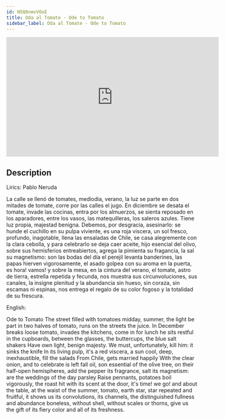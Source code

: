 ```yaml
---
id: N5Q6nmvVOoE
title: Oda al Tomate - Ode to Tomato
sidebar_label: Oda al Tomate - Ode to Tomato
---
```


<iframe
  width="560"
  height="315"
  src="https://www.youtube.com/embed/N5Q6nmvVOoE"
  title="YouTube video player"
  frameborder="0"
  allow="accelerometer; autoplay; clipboard-write; encrypted-media; gyroscope; picture-in-picture; web-share"
  referrerpolicy="strict-origin-when-cross-origin"
  allowfullscreen
></iframe>

## Description

Lirics: Pablo Neruda

La calle
se llenó de tomates,
mediodia,
verano,
la luz
se parte
en dos
mitades
de tomate,
corre
por las calles
el jugo.
En diciembre
se desata
el tomate,
invade
las cocinas,
entra por los almuerzos,
se sienta
reposado
en los aparadores,
entre los vasos,
las matequilleras,
los saleros azules.
Tiene
luz propia,
majestad benigna.
Debemos, por desgracia,
asesinarlo:
se hunde
el cuchillo
en su pulpa viviente,
es una roja
viscera,
un sol
fresco,
profundo,
inagotable,
llena las ensaladas
de Chile,
se casa alegremente
con la clara cebolla,
y para celebrarlo
se deja
caer
aceite,
hijo
esencial del olivo,
sobre sus hemisferios entreabiertos,
agrega
la pimienta
su fragancia,
la sal su magnetismo:
son las bodas
del día
el perejil
levanta
banderines,
las papas
hierven vigorosamente,
el asado
golpea
con su aroma
en la puerta,
es hora!
vamos!
y sobre
la mesa, en la cintura
del verano,
el tomate,
astro de tierra,
estrella
repetida
y fecunda,
nos muestra
sus circunvoluciones,
sus canales,
la insigne plenitud
y la abundancia
sin hueso,
sin coraza,
sin escamas ni espinas,
nos entrega
el regalo
de su color fogoso
y la totalidad de su frescura.

English:

Ode to Tomato
The street
filled with tomatoes
midday,
summer,
the light
be part
in two
halves
of tomato,
runs
on the streets
the juice.
In December
breaks loose
tomato,
invades
the kitchens,
come in for lunch
he sits
restful
in the cupboards,
between the glasses,
the buttercups,
the blue salt shakers
Have
own light,
benign majesty.
We must, unfortunately,
kill him:
it sinks
the knife
In its living pulp,
it's a red
viscera,
a sun
cool,
deep,
inexhaustible,
fill the salads
From Chile,
gets married happily
With the clear onion,
and to celebrate
is left
fall
oil,
son
essential of the olive tree,
on their half-open hemispheres,
add
the pepper
its fragrance,
salt its magnetism:
are the weddings
of the day
parsley
Raise
pennants,
potatoes
boil vigorously,
the roast
hit
with its scent
at the door,
it's time!
we go!
and about
the table, at the waist
of the summer,
tomato,
earth star,
star
repeated
and fruitful,
it shows us
its convolutions,
its channels,
the distinguished fullness
and abundance
boneless,
without shell,
without scales or thorns,
give us
the gift
of its fiery color
and all of its freshness.
